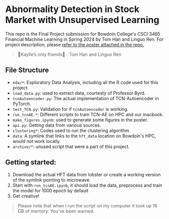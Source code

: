 # Abnormality Detection in Stock Market with Unsupervised Learning

This repo is the Final Project submission for Bowdoin College's CSCI 3465 Financial Machine Learning in Spring 2024 by Tom Han and Linguo Ren. For project description, please [refer to the poster attached in the repo.](./poster.pdf)

> 🪼Kaylie’s only friends🦦 : Tom Han and Linguo Ren

## File Structure

 - `eda/*`: Exploratory Data Analysis, including all the R code used for this project
 - `load_data.py`: used to extract data, courtesty of Professor Byrd. 
 - `tcnAutoencoder.py`: The actual implementation of TCN-Autoencoder in PyTorch.
 - `test_TCN.py`: Validation for if `tcnAutoencoder` is working.
 - `run_tcnAE.*`: Different scripts to train TCN-AE on HPC and our macbook.
 - `make_figures.ipynb`: used to generate some figures in the poster.
 - `api.py`: Getting data from various sources.
 - `clustering*`: Codes used to run the clustering algorithm.
 - `data`: A symlink that links to the `hft_data` location on Bowdoin's HPC, would not work locally.
 - `archive/*`: unused script that were a part of this project. 

## Getting started: 

1. Download the actual HFT data from lobster or create a working version of the symlink pointing to microwave.
2. Start with `run_tcnAE.ipynb`, it should load the data, preprocess and train the model for 1000 epoch by default
3. Get creative!

> Please note that when I run the script on my computer it took up 16 GB of memory. You've been warned. 
